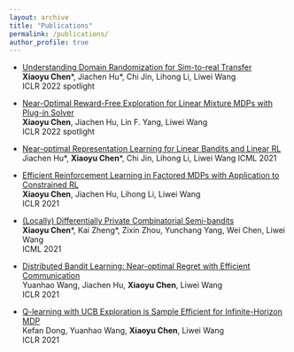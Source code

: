 ```yaml
---
layout: archive
title: "Publications"
permalink: /publications/
author_profile: true
---
```


* [Understanding Domain Randomization for Sim-to-real Transfer](https://arxiv.org/abs/2110.03239)  
**Xiaoyu Chen**\*, Jiachen Hu\*,  Chi Jin, Lihong Li, Liwei Wang  
ICLR 2022 spotlight

* [Near-Optimal Reward-Free Exploration for Linear Mixture MDPs with Plug-in Solver](https://arxiv.org/abs/2110.03244)  
**Xiaoyu Chen**, Jiachen Hu, Lin F. Yang, Liwei Wang  
ICLR 2022 spotlight

* [Near-optimal Representation Learning for Linear Bandits and Linear RL](https://arxiv.org/abs/2102.04132)  
Jiachen Hu\*, **Xiaoyu Chen**\*, Chi Jin, Lihong Li, Liwei Wang
ICML 2021

* [Efficient Reinforcement Learning in Factored MDPs with Application  to Constrained RL](https://arxiv.org/abs/2008.13319)  
**Xiaoyu Chen**, Jiachen Hu, Lihong Li, Liwei Wang  
ICLR 2021

* [(Locally) Differentially Private Combinatorial Semi-bandits](https://arxiv.org/abs/2006.00706)  
**Xiaoyu Chen**\*, Kai Zheng\*, Zixin Zhou,  Yunchang Yang, Wei Chen, Liwei Wang  
ICML 2021

* [Distributed Bandit Learning: Near-optimal Regret with Efficient  Communication](https://arxiv.org/abs/1904.06309)  
Yuanhao Wang, Jiachen Hu, **Xiaoyu Chen**, Liwei Wang  
ICLR 2021

* [Q-learning with UCB Exploration is Sample Efficient for Infinite-Horizon MDP](https://arxiv.org/abs/1901.09311)  
Kefan Dong, Yuanhao Wang, **Xiaoyu Chen**, Liwei Wang  
ICLR 2021